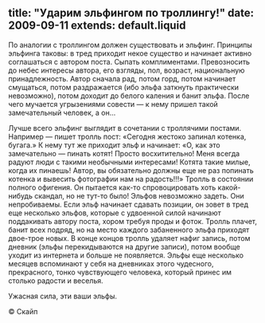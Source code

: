 title: "Ударим эльфингом по троллингу!"
date: 2009-09-11
extends: default.liquid
---
По аналогии с троллингом должен существовать и эльфинг. Принципы эльфинга таковы: в тред приходит некое существо и начинает активно соглашаться с автором поста. Сыпать комплиментами. Превозносить до небес интересы автора, его взгляды, пол, возраст, национальную принадлежность. Автор сначала рад, потом горд, потом начинает смущаться, потом раздражается (ибо эльфа заткнуть практически невозможно), потом доходит до белого каления и банит эльфа. После чего мучается угрызениями совести — к нему пришел такой замечательный человек, а он...

Лучше всего эльфинг выглядит в сочетании с троллячими постами. Например — пишет тролль пост: «Сегодня жестоко запинал котенка, бугага.» К нему тут же приходит эльф и начинает: «О, как это замечательно — пинать котят! Просто восхитительно! Меня всегда радуют люди с такими необычными интересами! Котята такие милые, когда их пинаешь! Автор, вы обязательно должны еще не раз попинать котенка и вывесить фотографии нам на радость!!!» Тролль в состоянии полного офигения. Он пытается как-то спровоцировать хоть какой-нибудь скандал, но не тут-то было! Эльфов невозможно задеть. Они непробиваемы. Если эльф начинает сдавать позиции, он зовет в тред еще несколько эльфов, которые с удвоенной силой начинают поддакивать автору поста, хором требуя проды и фоток. Тролль плачет, банит всех подряд, но на место каждого забаненного эльфа приходят двое-трое новых. В конце концов тролль удаляет нафиг запись, потом дневник (эльфы перекидываются на другие записи), потом вообще уходит из интернета и больше не появляется. Эльфы еще несколько месяцев вспоминают у себя на дневниках этого чудесного, прекрасного, тонко чувствующего человека, который принес им столько радости и веселья.

Ужасная сила, эти ваши эльфы.

© Скайп
